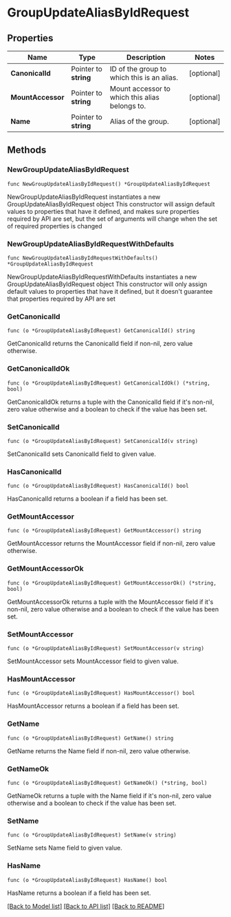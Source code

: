 # GroupUpdateAliasByIdRequest


## Properties

Name | Type | Description | Notes
------------ | ------------- | ------------- | -------------
**CanonicalId** | Pointer to **string** | ID of the group to which this is an alias. | [optional] 
**MountAccessor** | Pointer to **string** | Mount accessor to which this alias belongs to. | [optional] 
**Name** | Pointer to **string** | Alias of the group. | [optional] 



## Methods


### NewGroupUpdateAliasByIdRequest

`func NewGroupUpdateAliasByIdRequest() *GroupUpdateAliasByIdRequest`

NewGroupUpdateAliasByIdRequest instantiates a new GroupUpdateAliasByIdRequest object
This constructor will assign default values to properties that have it defined,
and makes sure properties required by API are set, but the set of arguments
will change when the set of required properties is changed

### NewGroupUpdateAliasByIdRequestWithDefaults

`func NewGroupUpdateAliasByIdRequestWithDefaults() *GroupUpdateAliasByIdRequest`

NewGroupUpdateAliasByIdRequestWithDefaults instantiates a new GroupUpdateAliasByIdRequest object
This constructor will only assign default values to properties that have it defined,
but it doesn't guarantee that properties required by API are set


### GetCanonicalId

`func (o *GroupUpdateAliasByIdRequest) GetCanonicalId() string`

GetCanonicalId returns the CanonicalId field if non-nil, zero value otherwise.

### GetCanonicalIdOk

`func (o *GroupUpdateAliasByIdRequest) GetCanonicalIdOk() (*string, bool)`

GetCanonicalIdOk returns a tuple with the CanonicalId field if it's non-nil, zero value otherwise
and a boolean to check if the value has been set.

### SetCanonicalId

`func (o *GroupUpdateAliasByIdRequest) SetCanonicalId(v string)`

SetCanonicalId sets CanonicalId field to given value.


### HasCanonicalId

`func (o *GroupUpdateAliasByIdRequest) HasCanonicalId() bool`

HasCanonicalId returns a boolean if a field has been set.




### GetMountAccessor

`func (o *GroupUpdateAliasByIdRequest) GetMountAccessor() string`

GetMountAccessor returns the MountAccessor field if non-nil, zero value otherwise.

### GetMountAccessorOk

`func (o *GroupUpdateAliasByIdRequest) GetMountAccessorOk() (*string, bool)`

GetMountAccessorOk returns a tuple with the MountAccessor field if it's non-nil, zero value otherwise
and a boolean to check if the value has been set.

### SetMountAccessor

`func (o *GroupUpdateAliasByIdRequest) SetMountAccessor(v string)`

SetMountAccessor sets MountAccessor field to given value.


### HasMountAccessor

`func (o *GroupUpdateAliasByIdRequest) HasMountAccessor() bool`

HasMountAccessor returns a boolean if a field has been set.




### GetName

`func (o *GroupUpdateAliasByIdRequest) GetName() string`

GetName returns the Name field if non-nil, zero value otherwise.

### GetNameOk

`func (o *GroupUpdateAliasByIdRequest) GetNameOk() (*string, bool)`

GetNameOk returns a tuple with the Name field if it's non-nil, zero value otherwise
and a boolean to check if the value has been set.

### SetName

`func (o *GroupUpdateAliasByIdRequest) SetName(v string)`

SetName sets Name field to given value.


### HasName

`func (o *GroupUpdateAliasByIdRequest) HasName() bool`

HasName returns a boolean if a field has been set.









[[Back to Model list]](../README.md#documentation-for-models) [[Back to API list]](../README.md#documentation-for-api-endpoints) [[Back to README]](../README.md)



